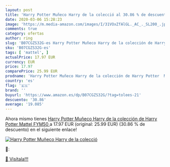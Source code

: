 ```yaml
---
layout: post
title: 'Harry Potter Muñeco Harry de la colecció al 30.86 % de descuento'
date: 2020-03-06 15:28:23
image: 'https://m.media-amazon.com/images/I/31VOxZfAlGL._AC_._SL200_.jpg'
comments: true
category: ofertas
author: ring
slug: 'B07CGZS32G-es Harry Potter Muñeco Harry de la colección de Harry Potter...'
sku: 'B07CGZS32G-es'
tags: [ 'mattel', ]
actualPrice: 17.97 EUR
currency: EUR
price: 17.97
comparePrice: 25.99 EUR
prodname: 'Harry Potter Muñeco Harry de la colección de Harry Potter  Mattel FYM50 '
country: 'es'
flag: '🇪🇸'
brand: ''
buyurl: 'https://www.amazon.es/dp/B07CGZS32G/?tag=tolees-21'
descuento: '30.86'
average: '19.085'
---
```


Ahora mismo tienes [Harry Potter Muñeco Harry de la colección de Harry Potter  Mattel FYM50 ](https://www.amazon.es/dp/B07CGZS32G/?tag=tolees-21) a 17.97 EUR (original: 25.99 EUR) (30.86 %  de descuento) en el siguiente enlace!

[![Harry Potter Muñeco Harry de la colecció](https://m.media-amazon.com/images/I/31VOxZfAlGL._AC_._SL200_.jpg)](https://www.amazon.es/dp/B07CGZS32G/?tag=tolees-21)

🔎:


[🛒 Visítala!!!](https://www.amazon.es/dp/B07CGZS32G/?tag=tolees-21)
